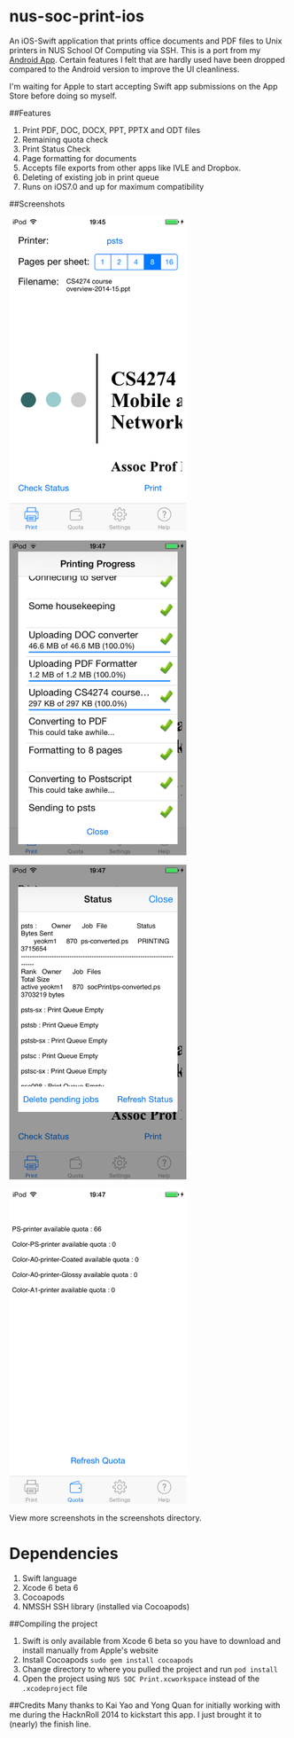 nus-soc-print-ios
=================

An iOS-Swift application that prints office documents and PDF files to Unix printers in NUS School Of Computing via SSH. This is a port from my [Android App](https://github.com/yeokm1/nus-soc-print/). Certain features I felt that are hardly used have been dropped compared to the Android version to improve the UI cleanliness. 

I'm waiting for Apple to start accepting Swift app submissions on the App Store before doing so myself.

##Features
1. Print PDF, DOC, DOCX, PPT, PPTX and ODT files
2. Remaining quota check
3. Print Status Check
4. Page formatting for documents
5. Accepts file exports from other apps like IVLE and Dropbox.
6. Deleting of existing job in print queue
7. Runs on iOS7.0 and up for maximum compatibility


##Screenshots

<a href="url"><img src="screenshots/print.png" align="centre" height="568" width="320" ></a>
<p></p>
<a href="url"><img src="screenshots/printing.png" align="centre" height="568" width="320" ></a>
<p></p>
<a href="url"><img src="screenshots/status.png" align="centre" height="568" width="320" ></a>
<p></p>
<a href="url"><img src="screenshots/quota.png" align="centre" height="568" width="320" ></a>
<p></p>

View more screenshots in the screenshots directory.

Dependencies
=====
1. Swift language
2. Xcode 6 beta 6
3. Cocoapods
4. NMSSH SSH library (installed via Cocoapods)

##Compiling the project
1. Swift is only available from Xcode 6 beta so you have to download and install manually from Apple's website
2. Install Cocoapods `sudo gem install cocoapods`
3. Change directory to where you pulled the project and run `pod install`
4. Open the project using `NUS SOC Print.xcworkspace` instead of the `.xcodeproject` file

##Credits
Many thanks to Kai Yao and Yong Quan for initially working with me during the HacknRoll 2014 to kickstart this app. I just brought it to (nearly) the finish line.
